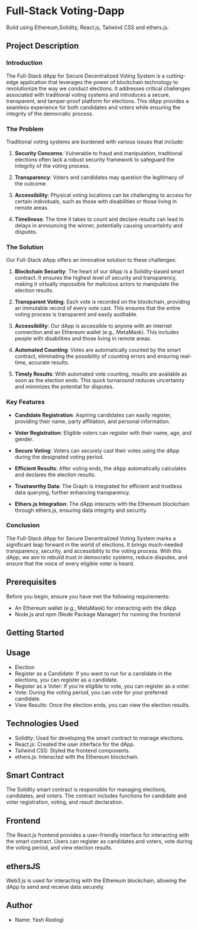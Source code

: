 # Full-Stack Voting-Dapp

Build using Ethereum,Solidity, React.js, Tailwind CSS and ethers.js.

## Project Description

### Introduction

The Full-Stack dApp for Secure Decentralized Voting System is a cutting-edge application that leverages the power of blockchain technology to revolutionize the way we conduct elections. It addresses critical challenges associated with traditional voting systems and introduces a secure, transparent, and tamper-proof platform for elections. This dApp provides a seamless experience for both candidates and voters while ensuring the integrity of the democratic process.

### The Problem

Traditional voting systems are burdened with various issues that include:

1. **Security Concerns**: Vulnerable to fraud and manipulation, traditional elections often lack a robust security framework to safeguard the integrity of the voting process.

2. **Transparency**: Voters and candidates may question the legitimacy of the outcome.

3. **Accessibility**: Physical voting locations can be challenging to access for certain individuals, such as those with disabilities or those living in remote areas.

4. **Timeliness**: The time it takes to count and declare results can lead to delays in announcing the winner, potentially causing uncertainty and disputes.

### The Solution

Our Full-Stack dApp offers an innovative solution to these challenges:

1. **Blockchain Security**: The heart of our dApp is a Solidity-based smart contract. It ensures the highest level of security and transparency, making it virtually impossible for malicious actors to manipulate the election results.

2. **Transparent Voting**: Each vote is recorded on the blockchain, providing an immutable record of every vote cast. This ensures that the entire voting process is transparent and easily auditable.

3. **Accessibility**: Our dApp is accessible to anyone with an internet connection and an Ethereum wallet (e.g., MetaMask). This includes people with disabilities and those living in remote areas.

4. **Automated Counting**: Votes are automatically counted by the smart contract, eliminating the possibility of counting errors and ensuring real-time, accurate results.

5. **Timely Results**: With automated vote counting, results are available as soon as the election ends. This quick turnaround reduces uncertainty and minimizes the potential for disputes.

### Key Features

- **Candidate Registration**: Aspiring candidates can easily register, providing their name, party affiliation, and personal information.

- **Voter Registration**: Eligible voters can register with their name, age, and gender.

- **Secure Voting**: Voters can securely cast their votes using the dApp during the designated voting period.

- **Efficient Results**: After voting ends, the dApp automatically calculates and declares the election results.

- **Trustworthy Data**: The Graph is integrated for efficient and trustless data querying, further enhancing transparency.

- **Ethers.js Integration**: The dApp interacts with the Ethereum blockchain through ethers.js, ensuring data integrity and security.

### Conclusion

The Full-Stack dApp for Secure Decentralized Voting System marks a significant leap forward in the world of elections. It brings much-needed transparency, security, and accessibility to the voting process. With this dApp, we aim to rebuild trust in democratic systems, reduce disputes, and ensure that the voice of every eligible voter is heard.

## Prerequisites
Before you begin, ensure you have met the following requirements:
- An Ethereum wallet (e.g., MetaMask) for interacting with the dApp
- Node.js and npm (Node Package Manager) for running the frontend

## Getting Started

## Usage
- Election 
- Register as a Candidate: If you want to run for a candidate in the elections, you can register as a candidate.
- Register as a Voter: If you're eligible to vote, you can register as a voter.
- Vote: During the voting period, you can vote for your preferred candidate.
- View Results: Once the election ends, you can view the election results.

## Technologies Used
- Solidity: Used for developing the smart contract to manage elections.
- React.js: Created the user interface for the dApp.
- Tailwind CSS: Styled the frontend components.
- ethers.js: Interacted with the Ethereum blockchain.

## Smart Contract
The Solidity smart contract is responsible for managing elections, candidates, and voters. The contract includes functions for candidate and voter registration, voting, and result declaration.

## Frontend
The React.js frontend provides a user-friendly interface for interacting with the smart contract. Users can register as candidates and voters, vote during the voting period, and view election results.

## ethersJS
Web3.js is used for interacting with the Ethereum blockchain, allowing the dApp to send and receive data securely.

## Author
- Name: Yash Rastogi
